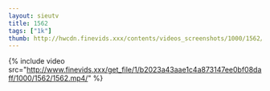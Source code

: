```yaml
--- 
layout: sieutv
title: 1562
tags: ["1k"]
thumb: http://hwcdn.finevids.xxx/contents/videos_screenshots/1000/1562/preview.mp4.jpg
---
```

{% include video src="http://www.finevids.xxx/get_file/1/b2023a43aae1c4a873147ee0bf08daff/1000/1562/1562.mp4/" %} 
